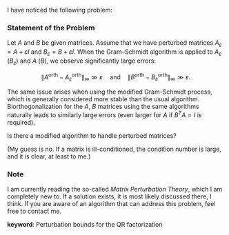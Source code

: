 I have noticed the following problem:

### Statement of the Problem

Let $A$ and $B$ be given matrices. Assume that we have perturbed matrices $A_{\varepsilon} = A + \varepsilon I$ and $B_{\varepsilon} = B + \varepsilon I$. When the Gram–Schmidt algorithm is applied to $A_{\varepsilon}$ ($B_{\varepsilon}$) and $A$ ($B$), we observe significantly large errors:

$$
\lVert A^{\text{orth}} - A^{\text{orth}}_{\varepsilon}\rVert_{\infty} \gg \varepsilon \quad \text{and} \quad \lVert B^{\text{orth}} - B^{\text{orth}}_{\varepsilon}\rVert_{\infty} \gg \varepsilon.
$$

The same issue arises when using the modified Gram-Schmidt process, which is generally considered more stable than the usual algorithm. Biorthogonalization for the $A$, $B$ matrices using the same algorithms naturally leads to similarly large errors (even larger for $A$ if $B^T A = I$ is required).

Is there a modified algorithm to handle perturbed matrices?

(My guess is no. If a matrix is ill-conditioned, the condition number is large, and it is clear, at least to me.)

### Note

I am currently reading the so-called _Matrix Perturbation Theory_, which I am completely new to. If a solution exists, it is most likely discussed there, I think. If you are aware of an algorithm that can address this problem, feel free to contact me.

**keyword**: Perturbation bounds for the QR factorization
